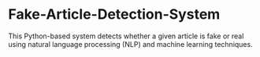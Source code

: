 # Fake-Article-Detection-System
This Python-based system detects whether a given article is fake or real using natural language processing (NLP) and machine learning techniques.

